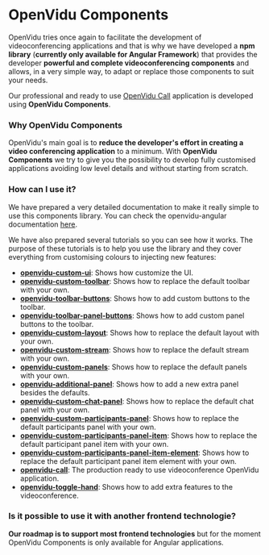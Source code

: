 # OpenVidu Components

OpenVidu tries once again to facilitate the development of videoconferencing applications and that is why we have developed a **npm library** (**currently only available for Angular Framework**) that provides the developer **powerful and complete videoconferencing components** and allows, in a very simple way, to adapt or replace those components to suit your needs.

Our professional and ready to use [OpenVidu Call](https://openvidu.io/openvidu-call) application is developed using **OpenVidu Components**.

### Why OpenVidu Components

OpenVidu's main goal is to **reduce the developer's effort in creating a video conferencing application** to a minimum. With **OpenVidu Components** we try to give you the possibility to develop fully customised applications avoiding low level details and without starting from scratch.

### How can I use it?
We have prepared a very detailed documentation to make it really simple to use this components library. You can check the openvidu-angular documentation [here](api/openvidu-angular/).

We have also prepared several tutorials so you can see how it works. The purpose of these tutorials is to help you use the library and they cover everything from customising colours to injecting new features:

* [**openvidu-custom-ui**](components/openvidu-custom-ui/): Shows how customize the UI.
* [**openvidu-custom-toolbar**](components/openvidu-custom-toolbar/): Shows how to replace the default toolbar with your own.
* [**openvidu-toolbar-buttons**](components/openvidu-toolbar-buttons/): Shows how to add custom buttons to the toolbar.
* [**openvidu-toolbar-panel-buttons**](components/openvidu-panel-buttons/): Shows how to add custom panel buttons to the toolbar.
* [**openvidu-custom-layout**](): Shows how to replace the default layout with your own.
* [**openvidu-custom-stream**](): Shows how to replace the default stream with your own.
* [**openvidu-custom-panels**](): Shows how to replace the default panels with your own.
* [**openvidu-additional-panel**](): Shows how to add a new extra panel besides the defaults.
* [**openvidu-custom-chat-panel**](): Shows how to replace the default chat panel with your own.
* [**openvidu-custom-participants-panel**](): Shows how to replace the default participants panel with your own.
* [**openvidu-custom-participants-panel-item**](): Shows how to replace the default participant panel item with your own.
* [**openvidu-custom-participants-panel-item-element**](): Shows how to replace the default participant panel item element with your own.
* [**openvidu-call**](): The production ready to use videoconference OpenVidu application.
* [**openvidu-toggle-hand**](): Shows how to add extra features to the videoconference.

### Is it possible to use it with another frontend technologie?
**Our roadmap is to support most frontend technologies** but for the moment OpenVidu Components is only available for Angular applications.